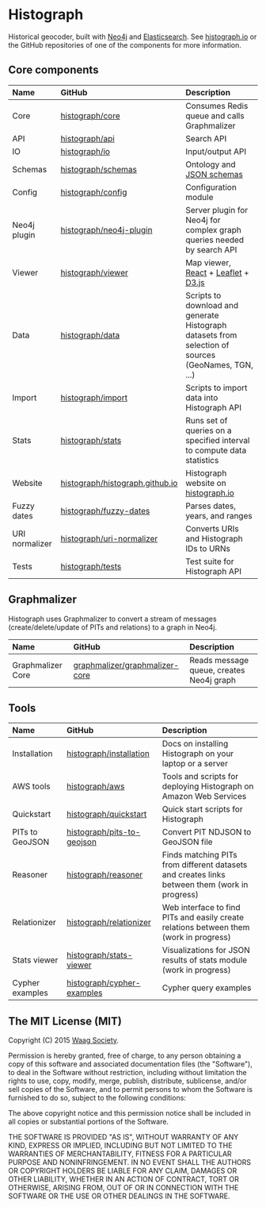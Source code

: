 # Histograph

Historical geocoder, built with [Neo4j](http://neo4j.com/) and [Elasticsearch](https://www.elastic.co/products/elasticsearch). See [histograph.io](http://histograph.io/) or the GitHub repositories of one of the components for more information.

## Core components

| Name           | GitHub                                                                | Description
|:---------------|:----------------------------------------------------------------------|:-------------------------------------------------------------
| Core           | [histograph/core](https://github.com/histograph/core)                 | Consumes Redis queue and calls Graphmalizer
| API            | [histograph/api](https://github.com/histograph/api)                   | Search API
| IO             | [histograph/io](https://github.com/histograph/io)                    | Input/output API
| Schemas        | [histograph/schemas](https://github.com/histograph/schemas)           | Ontology and [JSON schemas](http://json-schema.org/)
| Config         | [histograph/config](https://github.com/histograph/config)             | Configuration module
| Neo4j plugin   | [histograph/neo4j-plugin](https://github.com/histograph/neo4j-plugin) | Server plugin for Neo4j for complex graph queries needed by search API
| Viewer         | [histograph/viewer](https://github.com/histograph/viewer)             | Map viewer, [React](http://facebook.github.io/react/) + [Leaflet](http://leafletjs.com/) + [D3.js](http://d3js.org/)
| Data           | [histograph/data](https://github.com/histograph/data)                 | Scripts to download and generate Histograph datasets from selection of sources (GeoNames, TGN, ...)
| Import         | [histograph/import](https://github.com/histograph/import)             | Scripts to import data into Histograph API
| Stats          | [histograph/stats](https://github.com/histograph/stats)               | Runs set of queries on a specified interval to compute data statistics
| Website        | [histograph/histograph.github.io](https://github.com/histograph/histograph.github.io) | Histograph website on [histograph.io](http://histograph.io)
| Fuzzy dates    | [histograph/fuzzy-dates](https://github.com/histograph/fuzzy-dates)   | Parses dates, years, and ranges
| URI normalizer | [histograph/uri-normalizer](https://github.com/histograph/uri-normalizer) | Converts URIs and Histograph IDs to URNs
| Tests          | [histograph/tests](https://github.com/histograph/tests)               | Test suite for Histograph API

## Graphmalizer

Histograph uses Graphmalizer to convert a stream of messages (create/delete/update of PITs and relations) to a graph in Neo4j.

| Name              | GitHub                                                                              | Description
|:------------------|:------------------------------------------------------------------------------------|:-------------------------------------------------------------
| Graphmalizer Core | [graphmalizer/graphmalizer-core](https://github.com/graphmalizer/graphmalizer-core) | Reads message queue, creates Neo4j graph

## Tools

| Name            | GitHub                                                                      | Description
|:----------------|:----------------------------------------------------------------------------|:--------------------------------------------------------------------
| Installation    | [histograph/installation](https://github.com/histograph/installation)       | Docs on installing Histograph on your laptop or a server
| AWS tools       | [histograph/aws](https://github.com/histograph/aws)                         | Tools and scripts for deploying Histograph on Amazon Web Services
| Quickstart      | [histograph/quickstart](https://github.com/histograph/quickstart)           | Quick start scripts for Histograph
| PITs to GeoJSON | [histograph/pits-to-geojson](https://github.com/histograph/pits-to-geojson) | Convert PIT NDJSON to GeoJSON file
| Reasoner        | [histograph/reasoner](https://github.com/histograph/reasoner)               | Finds matching PITs from different datasets and creates links between them (work in progress)
| Relationizer    | [histograph/relationizer](https://github.com/histograph/relationizer)       | Web interface to find PITs and easily create relations between them (work in progress)
| Stats viewer    | [histograph/stats-viewer](https://github.com/histograph/stats-viewer)       | Visualizations for JSON results of stats module (work in progress)
| Cypher examples | [histograph/cypher-examples](https://github.com/histograph/cypher-examples) | Cypher query examples

## The MIT License (MIT)

Copyright (C) 2015 [Waag Society](http://waag.org).

Permission is hereby granted, free of charge, to any person obtaining a copy
of this software and associated documentation files (the "Software"), to deal
in the Software without restriction, including without limitation the rights
to use, copy, modify, merge, publish, distribute, sublicense, and/or sell
copies of the Software, and to permit persons to whom the Software is
furnished to do so, subject to the following conditions:

The above copyright notice and this permission notice shall be included in
all copies or substantial portions of the Software.

THE SOFTWARE IS PROVIDED "AS IS", WITHOUT WARRANTY OF ANY KIND, EXPRESS OR
IMPLIED, INCLUDING BUT NOT LIMITED TO THE WARRANTIES OF MERCHANTABILITY,
FITNESS FOR A PARTICULAR PURPOSE AND NONINFRINGEMENT. IN NO EVENT SHALL THE
AUTHORS OR COPYRIGHT HOLDERS BE LIABLE FOR ANY CLAIM, DAMAGES OR OTHER
LIABILITY, WHETHER IN AN ACTION OF CONTRACT, TORT OR OTHERWISE, ARISING FROM,
OUT OF OR IN CONNECTION WITH THE SOFTWARE OR THE USE OR OTHER DEALINGS IN
THE SOFTWARE.
